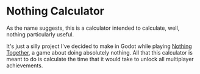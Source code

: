# Nothing Calculator

As the name suggests, this is a calculator intended to calculate, well, nothing particularly useful.

It's just a silly project I've decided to make in Godot while playing [Nothing Together](https://store.steampowered.com/app/2788630/Nothing_Together/), a game about doing absolutely nothing.
All that this calculator is meant to do is calculate the time that it would take to unlock all multiplayer achievements.
